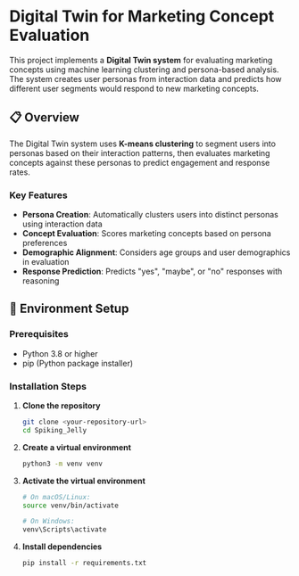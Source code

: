 # Digital Twin for Marketing Concept Evaluation

This project implements a **Digital Twin system** for evaluating marketing concepts using machine learning clustering and persona-based analysis. The system creates user personas from interaction data and predicts how different user segments would respond to new marketing concepts.

## 📋 Overview

The Digital Twin system uses **K-means clustering** to segment users into personas based on their interaction patterns, then evaluates marketing concepts against these personas to predict engagement and response rates.

### Key Features
- **Persona Creation**: Automatically clusters users into distinct personas using interaction data
- **Concept Evaluation**: Scores marketing concepts based on persona preferences
- **Demographic Alignment**: Considers age groups and user demographics in evaluation
- **Response Prediction**: Predicts "yes", "maybe", or "no" responses with reasoning

## 🚀 Environment Setup

### Prerequisites
- Python 3.8 or higher
- pip (Python package installer)

### Installation Steps

1. **Clone the repository**
   ```bash
   git clone <your-repository-url>
   cd Spiking_Jelly
   ```

2. **Create a virtual environment**
   ```bash
   python3 -m venv venv
   ```

3. **Activate the virtual environment**
   ```bash
   # On macOS/Linux:
   source venv/bin/activate
   
   # On Windows:
   venv\Scripts\activate
   ```

4. **Install dependencies**
   ```bash
   pip install -r requirements.txt
   ```
